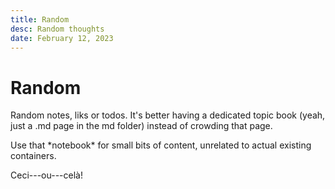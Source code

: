 ```yaml
---
title: Random
desc: Random thoughts
date: February 12, 2023  
---
```


# Random

Random notes, liks or todos. It's better having a dedicated topic book (yeah, just a .md page in the md folder) instead of crowding that page.

<div markdown="1">Use that *notebook* for small bits of content, unrelated to actual existing containers.</div>

Ceci---ou---celà!


